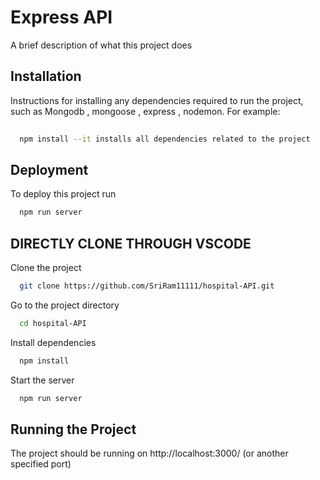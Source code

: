 
# Express API

A brief description of what this project does 


## Installation

Instructions for installing any dependencies required to run the project, such as Mongodb , mongoose , express , nodemon.
For example:

```bash
 
  npm install --it installs all dependencies related to the project
```
    
## Deployment

To deploy this project run

```bash
  npm run server
```


## DIRECTLY CLONE THROUGH VSCODE

Clone the project

```bash
  git clone https://github.com/SriRam11111/hospital-API.git
```

Go to the project directory

```bash
  cd hospital-API
```

Install dependencies

```bash
  npm install
```

Start the server

```bash
  npm run server
```


## Running the Project

The project should be running on http://localhost:3000/ (or another specified port)



